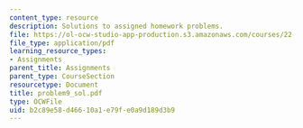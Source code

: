 ```yaml
---
content_type: resource
description: Solutions to assigned homework problems.
file: https://ol-ocw-studio-app-production.s3.amazonaws.com/courses/22-314j-structural-mechanics-in-nuclear-power-technology-fall-2006/b2c89e58d46610a1e79fe0a9d189d3b9_problem9_sol.pdf
file_type: application/pdf
learning_resource_types:
- Assignments
parent_title: Assignments
parent_type: CourseSection
resourcetype: Document
title: problem9_sol.pdf
type: OCWFile
uid: b2c89e58-d466-10a1-e79f-e0a9d189d3b9
---
```

